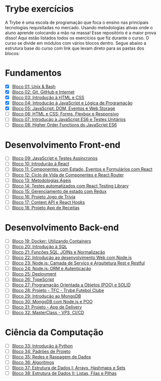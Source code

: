 # Trybe exercícios
 A Trybe é uma escola de programação que foca o ensino nas principais tecnologias requisitadas no mercado. Usando metodologias ativas onde o aluno aprende colocando a mão na massa! Esse repositório é a maior prova disso! Aqui estão listados todos os exercícios que fiz durante o curso.
  O curso se divide em módulos com vários blocos dentro. Segue abaixo a estrutura base do curso com link que levam direto para as pastas dos blocos:


# Fundamentos
- [x] [Bloco 01: Unix & Bash](https://github.com/LuizHenriquePy/trybe-exercicios/tree/master/fundamentos/bloco1-unix-e-bash)
- [x] [Bloco 02: Git, GitHub e Internet](https://github.com/LuizHenriquePy/trybe-exercicios/tree/master/fundamentos/bloco2-git-github-internet)
- [x] [Bloco 03: Introdução à HTML e CSS](https://github.com/LuizHenriquePy/trybe-exercicios/tree/master/fundamentos/bloco3-introducao-html-css)
- [x] [Bloco 04: Introdução à JavaScript e Lógica de Programação](https://github.com/LuizHenriquePy/trybe-exercicios/tree/master/fundamentos/bloco4-introducao-a-javascript-e-logica-de-programacao)
- [x] [Bloco 05: JavaScript: DOM, Eventos e Web Storage](https://github.com/LuizHenriquePy/trybe-exercicios/tree/master/fundamentos/bloco5-javascript-dom-eventos-e-web-storage)
- [ ] [Bloco 06: HTML e CSS: Forms, Flexbox e Responsivo]()
- [ ] [Bloco 07: Introdução à JavaScript ES6 e Testes Unitários]()
- [ ] [Bloco 08: Higher Order Functions do JavaScript ES6]()
# Desenvolvimento Front-end
- [ ] [Bloco 09: JavaScript e Testes Assíncronos]()
- [ ] [Bloco 10: Introdução à React]()
- [ ] [Bloco 11: Componentes com Estado, Eventos e Formulários com React]()
- [ ] [Bloco 12: Ciclo de Vida de Componentes e React Router]()
- [ ] [Bloco 13: Metodologias Ágeis]()
- [ ] [Bloco 14: Testes automatizados com React Testing Library]()
- [ ] [Bloco 15: Gerenciamento de estado com Redux]()
- [ ] [Bloco 16: Projeto Jogo de Trivia]()
- [ ] [Bloco 17: Context API e React Hooks]()
- [ ] [Bloco 18: Projeto App de Receitas]()
# Desenvolvimento Back-end
- [ ] [Bloco 19: Docker: Utilizando Containers]()
- [ ] [Bloco 20: Introdução à SQL]()
- [ ] [Bloco 21: Funções SQL, JOINs e Normalização]()
- [ ] [Bloco 22: Introdução ao desenvolvimento Web com Node.js]()
- [ ] [Bloco 23: Node.js: Camada de Serviço e Arquitetura Rest e Restful]()
- [ ] [Bloco 24: Node.js: ORM e Autenticação]()
- [ ] [Bloco 25: Deployment]()
- [ ] [Bloco 26: TypeScript]()
- [ ] [Bloco 27: Programação Orientada a Objetos (POO) e SOLID]()
- [ ] [Bloco 28: Projeto - TFC - Trybe Futebol Clube]()
- [ ] [Bloco 29: Introdução ao MongoDB]()
- [ ] [Bloco 30: MongoDB com Node.js e POO]()
- [ ] [Bloco 31: Projeto - App de Delivery]()
- [ ] [Bloco 32: MasterClass - VPS, CI/CD]()
# Ciência da Computação
- [ ] [Bloco 33: Introdução à Python]()
- [ ] [Bloco 34: Padrões de Projeto]()
- [ ] [Bloco 35: Redes e Raspagem de Dados]()
- [ ] [Bloco 36: Algoritmos]()
- [ ] [Bloco 37: Estrutura de Dados I: Arrays, Hashmaps e Sets]()
- [ ] [Bloco 38: Estrutura de Dados II: Listas, Filas e Pilhas]()
